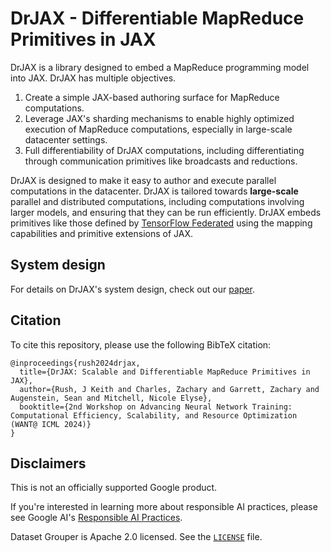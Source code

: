 # DrJAX - Differentiable MapReduce Primitives in JAX

DrJAX is a library designed to embed a MapReduce programming model into JAX. DrJAX has
multiple objectives.

1.  Create a simple JAX-based authoring surface for MapReduce computations.
1.  Leverage JAX's sharding mechanisms to enable highly optimized execution of
    MapReduce computations, especially in large-scale datacenter settings.
1.  Full differentiability of DrJAX computations, including differentiating
    through communication primitives like broadcasts and reductions.

DrJAX is designed to make it easy to author and execute parallel computations in
the datacenter. DrJAX is tailored towards **large-scale** parallel and distributed computations,
including computations involving larger models, and ensuring that they can be
run efficiently. DrJAX embeds primitives like those defined by
[TensorFlow Federated](https://github.com/tensorflow/federated) using the
mapping capabilities and primitive extensions of JAX.

## System design

For details on DrJAX's system design, check out our
[paper](https://arxiv.org/abs/2403.07128).

## Citation

To cite this repository, please use the following BibTeX citation:

```
@inproceedings{rush2024drjax,
  title={DrJAX: Scalable and Differentiable MapReduce Primitives in JAX},
  author={Rush, J Keith and Charles, Zachary and Garrett, Zachary and Augenstein, Sean and Mitchell, Nicole Elyse},
  booktitle={2nd Workshop on Advancing Neural Network Training: Computational Efficiency, Scalability, and Resource Optimization (WANT@ ICML 2024)}
}
```

## Disclaimers

This is not an officially supported Google product.

If you're interested in learning more about responsible AI practices, please see
Google AI's
[Responsible AI Practices](https://ai.google/education/responsible-ai-practices).

Dataset Grouper is Apache 2.0 licensed. See the [`LICENSE`](LICENSE) file.
